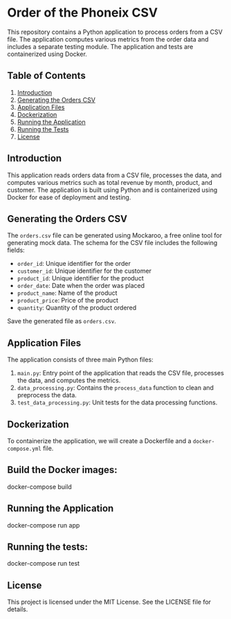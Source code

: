 # Order of the Phoneix CSV

This repository contains a Python application to process orders from a CSV file. The application computes various metrics from the order data and includes a separate testing module. The application and tests are containerized using Docker.

## Table of Contents

1. [Introduction](#introduction)
2. [Generating the Orders CSV](#generating-the-orders-csv)
3. [Application Files](#application-files)
4. [Dockerization](#dockerization)
5. [Running the Application](#running-the-application)
6. [Running the Tests](#running-the-tests)
7. [License](#license)

## Introduction

This application reads orders data from a CSV file, processes the data, and computes various metrics such as total revenue by month, product, and customer. The application is built using Python and is containerized using Docker for ease of deployment and testing.

## Generating the Orders CSV

The `orders.csv` file can be generated using Mockaroo, a free online tool for generating mock data. The schema for the CSV file includes the following fields:

- `order_id`: Unique identifier for the order
- `customer_id`: Unique identifier for the customer
- `product_id`: Unique identifier for the product
- `order_date`: Date when the order was placed
- `product_name`: Name of the product
- `product_price`: Price of the product
- `quantity`: Quantity of the product ordered

Save the generated file as `orders.csv`.

## Application Files

The application consists of three main Python files:

1. `main.py`: Entry point of the application that reads the CSV file, processes the data, and computes the metrics.
2. `data_processing.py`: Contains the `process_data` function to clean and preprocess the data.
3. `test_data_processing.py`: Unit tests for the data processing functions.

## Dockerization

To containerize the application, we will create a Dockerfile and a `docker-compose.yml` file.

## Build the Docker images:

  docker-compose build

## Running the Application
  
  docker-compose run app
  
## Running the tests:

  docker-compose run test

## License

This project is licensed under the MIT License. See the LICENSE file for details.


